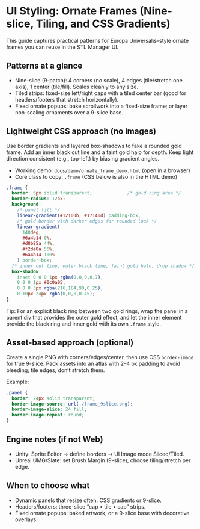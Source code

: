 # UI Styling: Ornate Frames (Nine-slice, Tiling, and CSS Gradients)

This guide captures practical patterns for Europa Universalis–style ornate frames you can reuse in the STL Manager UI.

## Patterns at a glance
- Nine-slice (9-patch): 4 corners (no scale), 4 edges (tile/stretch one axis), 1 center (tile/fill). Scales cleanly to any size.
- Tiled strips: fixed-size left/right caps with a tiled center bar (good for headers/footers that stretch horizontally).
- Fixed ornate popups: bake scrollwork into a fixed-size frame; or layer non-scaling ornaments over a 9-slice base.

## Lightweight CSS approach (no images)
Use border gradients and layered box-shadows to fake a rounded gold frame. Add an inner black cut line and a faint gold halo for depth. Keep light direction consistent (e.g., top-left) by biasing gradient angles.

- Working demo: `docs/demo/ornate_frame_demo.html` (open in a browser)
- Core class to copy: `.frame` (CSS below is also in the HTML demo)

```css
.frame {
  border: 6px solid transparent;             /* gold ring area */
  border-radius: 12px;
  background:
    /* panel fill */
    linear-gradient(#12100b, #17140d) padding-box,
    /* gold border with darker edges for rounded look */
    linear-gradient(
      140deg,
      #6a4b14 0%,
      #d8b85a 44%,
      #f2de8a 56%,
      #6a4b14 100%
    ) border-box;
  /* inner cut line, outer black line, faint gold halo, drop shadow */
  box-shadow:
    inset 0 0 0 1px rgba(0,0,0,0.7),
    0 0 0 1px #0c0a05,
    0 0 0 3px rgba(216,184,90,0.25),
    0 10px 24px rgba(0,0,0,0.45);
}
```

Tip: For an explicit black ring between two gold rings, wrap the panel in a parent div that provides the outer gold effect, and let the inner element provide the black ring and inner gold with its own `.frame` style.

## Asset-based approach (optional)
Create a single PNG with corners/edges/center, then use CSS `border-image` for true 9-slice. Pack assets into an atlas with 2–4 px padding to avoid bleeding; tile edges, don’t stretch them.

Example:
```css
.panel {
  border: 24px solid transparent;
  border-image-source: url(./frame_9slice.png);
  border-image-slice: 24 fill;
  border-image-repeat: round;
}
```

## Engine notes (if not Web)
- Unity: Sprite Editor → define borders → UI Image mode Sliced/Tiled.
- Unreal UMG/Slate: set Brush Margin (9-slice), choose tiling/stretch per edge.

## When to choose what
- Dynamic panels that resize often: CSS gradients or 9-slice.
- Headers/footers: three-slice “cap • tile • cap” strips.
- Fixed ornate popups: baked artwork, or a 9-slice base with decorative overlays.
